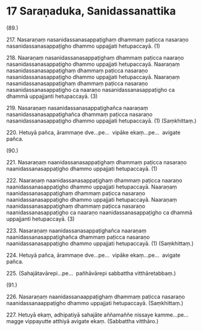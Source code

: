 # 17 Saraṇaduka, Sanidassanattika

(89.)

217\. Nasaraṇaṃ nasanidassanasappaṭighaṃ dhammaṃ paṭicca nasaraṇo nasanidassanasappaṭigho dhammo uppajjati hetupaccayā. (1)

218\. Naaraṇaṃ nasanidassanasappaṭighaṃ dhammaṃ paṭicca naaraṇo nasanidassanasappaṭigho dhammo uppajjati hetupaccayā. Naaraṇaṃ nasanidassanasappaṭighaṃ dhammaṃ paṭicca nasaraṇo nasanidassanasappaṭigho dhammo uppajjati hetupaccayā. Naaraṇaṃ nasanidassanasappaṭighaṃ dhammaṃ paṭicca nasaraṇo nasanidassanasappaṭigho ca naaraṇo nasanidassanasappaṭigho ca dhammā uppajjanti hetupaccayā. (3)

219\. Nasaraṇaṃ nasanidassanasappaṭighañca naaraṇaṃ nasanidassanasappaṭighañca dhammaṃ paṭicca nasaraṇo nasanidassanasappaṭigho dhammo uppajjati hetupaccayā. (1) (Saṃkhittaṃ.)

220\. Hetuyā pañca, ārammaṇe dve…pe…  vipāke ekaṃ…pe…  avigate pañca.

(90.)

221\. Nasaraṇaṃ naanidassanasappaṭighaṃ dhammaṃ paṭicca nasaraṇo naanidassanasappaṭigho dhammo uppajjati hetupaccayā. (1)

222\. Naaraṇaṃ naanidassanasappaṭighaṃ dhammaṃ paṭicca naaraṇo naanidassanasappaṭigho dhammo uppajjati hetupaccayā. Naaraṇaṃ naanidassanasappaṭighaṃ dhammaṃ paṭicca nasaraṇo naanidassanasappaṭigho dhammo uppajjati hetupaccayā. Naaraṇaṃ naanidassanasappaṭighaṃ dhammaṃ paṭicca nasaraṇo naanidassanasappaṭigho ca naaraṇo naanidassanasappaṭigho ca dhammā uppajjanti hetupaccayā. (3)

223\. Nasaraṇaṃ naanidassanasappaṭighañca naaraṇaṃ naanidassanasappaṭighañca dhammaṃ paṭicca nasaraṇo naanidassanasappaṭigho dhammo uppajjati hetupaccayā. (1) (Saṃkhittaṃ.)

224\. Hetuyā pañca, ārammaṇe dve…pe…  vipāke ekaṃ…pe…  avigate pañca.

225\. (Sahajātavārepi…pe…  pañhāvārepi sabbattha vitthāretabbaṃ.)

(91.)

226\. Nasaraṇaṃ naanidassanaappaṭighaṃ dhammaṃ paṭicca nasaraṇo naanidassanaappaṭigho dhammo uppajjati hetupaccayā. (Saṃkhittaṃ.)

227\. Hetuyā ekaṃ, adhipatiyā sahajāte aññamaññe nissaye kamme…pe…  magge vippayutte atthiyā avigate ekaṃ. (Sabbattha vitthāro.)
